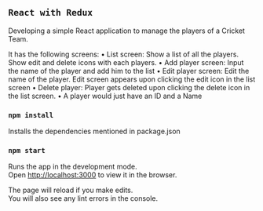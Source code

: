 ## `React with Redux`

Developing a simple React application to manage the players of a Cricket Team. 

It has the following screens:
     • List screen: Show a list of all the players. Show edit and delete icons with each players.
     • Add player screen: Input the name of the player and add him to the list
     • Edit player screen: Edit the name of the player. Edit screen appears upon clicking the edit icon in the list screen
     • Delete player: Player gets deleted upon clicking the delete icon in the list screen.
     • A player would just have an ID and a Name

### `npm install`

Installs the dependencies mentioned in package.json 

### `npm start`

Runs the app in the development mode.<br>
Open [http://localhost:3000](http://localhost:3000) to view it in the browser.

The page will reload if you make edits.<br>
You will also see any lint errors in the console.

